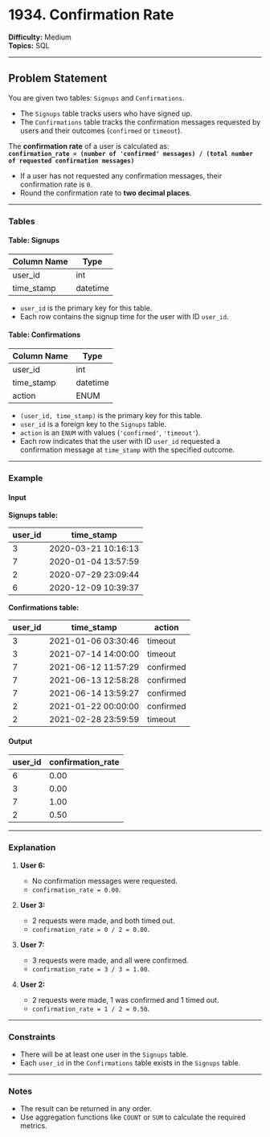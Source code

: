 # 1934. Confirmation Rate

**Difficulty:** Medium  
**Topics:** SQL  

---

## Problem Statement

You are given two tables: `Signups` and `Confirmations`.  

- The `Signups` table tracks users who have signed up.
- The `Confirmations` table tracks the confirmation messages requested by users and their outcomes (`confirmed` or `timeout`).

The **confirmation rate** of a user is calculated as:  
**`confirmation_rate = (number of 'confirmed' messages) / (total number of requested confirmation messages)`**  

- If a user has not requested any confirmation messages, their confirmation rate is `0`.
- Round the confirmation rate to **two decimal places**.

---

### Tables

#### Table: Signups

| Column Name | Type     |
|-------------|----------|
| user_id     | int      |
| time_stamp  | datetime |

- `user_id` is the primary key for this table.
- Each row contains the signup time for the user with ID `user_id`.

#### Table: Confirmations

| Column Name | Type     |
|-------------|----------|
| user_id     | int      |
| time_stamp  | datetime |
| action      | ENUM     |

- `(user_id, time_stamp)` is the primary key for this table.
- `user_id` is a foreign key to the `Signups` table.
- `action` is an `ENUM` with values (`'confirmed'`, `'timeout'`).
- Each row indicates that the user with ID `user_id` requested a confirmation message at `time_stamp` with the specified outcome.

---

### Example

#### Input

**Signups table:**

| user_id | time_stamp          |
|---------|---------------------|
| 3       | 2020-03-21 10:16:13 |
| 7       | 2020-01-04 13:57:59 |
| 2       | 2020-07-29 23:09:44 |
| 6       | 2020-12-09 10:39:37 |

**Confirmations table:**

| user_id | time_stamp          | action    |
|---------|---------------------|-----------|
| 3       | 2021-01-06 03:30:46 | timeout   |
| 3       | 2021-07-14 14:00:00 | timeout   |
| 7       | 2021-06-12 11:57:29 | confirmed |
| 7       | 2021-06-13 12:58:28 | confirmed |
| 7       | 2021-06-14 13:59:27 | confirmed |
| 2       | 2021-01-22 00:00:00 | confirmed |
| 2       | 2021-02-28 23:59:59 | timeout   |

#### Output

| user_id | confirmation_rate |
|---------|-------------------|
| 6       | 0.00              |
| 3       | 0.00              |
| 7       | 1.00              |
| 2       | 0.50              |

---

### Explanation

1. **User 6:**  
   - No confirmation messages were requested.  
   - `confirmation_rate = 0.00`.

2. **User 3:**  
   - 2 requests were made, and both timed out.  
   - `confirmation_rate = 0 / 2 = 0.00`.

3. **User 7:**  
   - 3 requests were made, and all were confirmed.  
   - `confirmation_rate = 3 / 3 = 1.00`.

4. **User 2:**  
   - 2 requests were made, 1 was confirmed and 1 timed out.  
   - `confirmation_rate = 1 / 2 = 0.50`.

---

### Constraints

- There will be at least one user in the `Signups` table.
- Each `user_id` in the `Confirmations` table exists in the `Signups` table.

---

### Notes
- The result can be returned in any order.
- Use aggregation functions like `COUNT` or `SUM` to calculate the required metrics.
